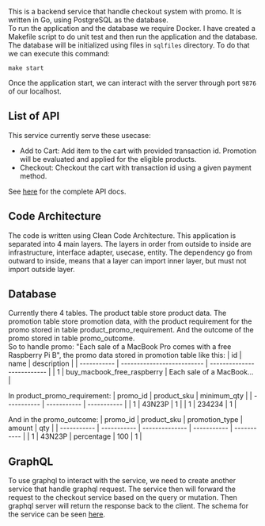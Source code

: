 This is a backend service that handle checkout system with promo. It is written in Go, using PostgreSQL as the database.  
To run the application and the database we require Docker. I have created a Makefile script to do unit test and then run the application and the database. The database will be initialized using files in `sqlfiles` directory. To do that we can execute this command:
```
make start
```

Once the application start, we can interact with the server through port `9876` of our localhost.  

## List of API
This service currently serve these usecase:
- Add to Cart:
Add item to the cart with provided transaction id. Promotion will be evaluated and applied for the eligible products.
- Checkout:
Checkout the cart with transaction id using a given payment method.

See [here](docs/apidocs.md) for the complete API docs.

## Code Architecture
The code is written using Clean Code Architecture. This application is separated into 4 main layers. The layers in order from outside to inside are infrastructure, interface adapter, usecase, entity. The dependency go from outward to inside, means that a layer can import inner layer, but must not import outside layer. 

## Database
Currently there 4 tables. The product table store product data. The promotion table store promotion data, with the product requirement for the promo stored in table product_promo_requirement. And the outcome of the promo stored in table promo_outcome.  
So to handle promo: "Each sale of a MacBook Pro comes with a free Raspberry Pi B", the promo data stored in promotion table like this:
| id          | name                       | description                |
| ----------- | -------------------------- | -------------------------- |
| 1           | buy_macbook_free_raspberry | Each sale of a MacBook...  |

In product_promo_requirement:
| promo_id    | product_sku | minimum_qty |
| ----------- | ----------- | ----------- |
| 1           | 43N23P      | 1           |
| 1           | 234234      | 1           |

And in the promo_outcome:
| promo_id    | product_sku | promotion_type | amount      | qty         |
| ----------- | ----------- | -------------- | ----------- | ----------- |
| 1           | 43N23P      | percentage     | 100         | 1           |

## GraphQL
To use graphql to interact with the service, we need to create another service that handle graphql request. The service then will forward the request to the checkout service based on the query or mutation. Then graphql server will return the response back to the client. The schema for the service can be seen [here](docs/schema.graphql).